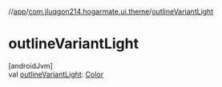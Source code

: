 //[app](../../index.md)/[com.jluqgon214.hogarmate.ui.theme](index.md)/[outlineVariantLight](outline-variant-light.md)

# outlineVariantLight

[androidJvm]\
val [outlineVariantLight](outline-variant-light.md): [Color](https://developer.android.com/reference/kotlin/androidx/compose/ui/graphics/Color.html)
